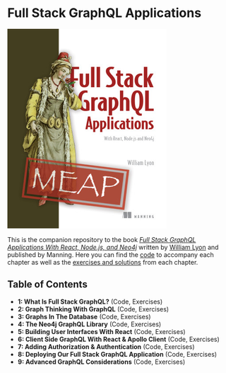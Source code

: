 # Full Stack GraphQL Applications

[![](meap.png)](https://www.manning.com/books/fullstack-graphql-applications)

This is the companion repository to the book [*Full Stack GraphQL Applications With React, Node.js, and Neo4j*](https://www.manning.com/books/fullstack-graphql-applications) written by [William Lyon](https://twitter.com/lyonwj) and published by Manning. Here you can find the [code](fullstack-graphql-book/tree/main/code) to accompany each chapter as well as the [exercises and solutions](fullstack-graphql-book/tree/main/exercises) from each chapter.

## Table of Contents

* **1: What Is Full Stack GraphQL?** (Code, Exercises)
* **2: Graph Thinking With GraphQL** (Code, Exercises)
* **3: Graphs In The Database** (Code, Exercises)
* **4: The Neo4j GraphQL Library** (Code, Exercises)
* **5: Building User Interfaces With React** (Code, Exercises)
* **6: Client Side GraphQL With React & Apollo Client** (Code, Exercises)
* **7: Adding Authorization & Authentication** (Code, Exercises)
* **8: Deploying Our Full Stack GraphQL Application** (Code, Exercises)
* **9: Advanced GraphQL Considerations** (Code, Exercises)
